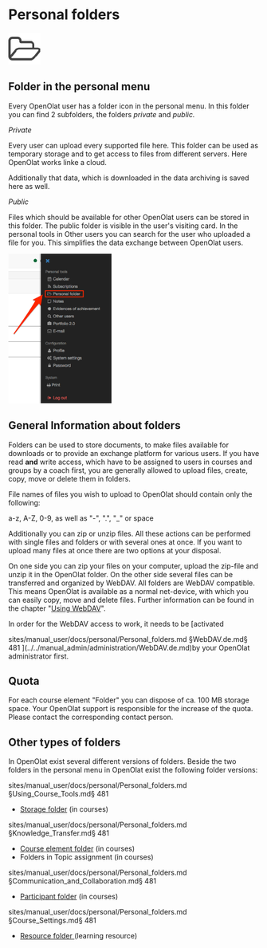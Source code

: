 # Personal folders

![](assets/folder.png)

## Folder in the personal menu

Every OpenOlat user has a folder icon in the personal menu. In this folder you
can find 2 subfolders, the folders  _private_  and  _public._

 _Private_

Every user can upload every supported file here. This folder can be used as
temporary storage and to get access to files from different servers. Here
OpenOlat works linke a cloud.

Additionally that data, which is downloaded in the data archiving is saved
here as well.

 _Public_

Files which should be available for other OpenOlat users can be stored in this
folder. The public folder is visible in the user's visiting card. In the
personal tools in Other users you can search for the user who uploaded a file
for you. This simplifies the data exchange between OpenOlat users.

![](assets/pers_folder_EN.png)

## General Information about folders

Folders can be used to store documents, to make files available for downloads
or to provide an exchange platform for various users. If you have read **and**
write access, which have to be assigned to users in courses and groups by a
coach first, you are generally allowed to upload files, create, copy, move or
delete them in folders.

File names of files you wish to upload to OpenOlat should contain only the
following:

a-z, A-Z, 0-9, as well as "-", ".", "_" or space

Additionally you can zip or unzip files. All these actions can be performed
with single files and folders or with several ones at once. If you want to
upload many files at once there are two options at your disposal.

On one side you can zip your files on your computer, upload the zip-file and
unzip it in the OpenOlat folder. On the other side several files can be
transferred and organized by WebDAV. All folders are WebDAV compatible. This
means OpenOlat is available as a normal net-device, with which you can easily
copy, move and delete files. Further information can be found in the chapter
"[Using WebDAV](../supported_tech/Using_WebDAV.md)".

In order for the WebDAV access to work, it needs to be [activated

sites/manual_user/docs/personal/Personal_folders.md §WebDAV.de.md§ 481
](../../manual_admin/administration/WebDAV.de.md)by your OpenOlat administrator first.

## Quota

For each course element "Folder" you can dispose of ca. 100 MB storage space.
Your OpenOlat support is responsible for the increase of the quota. Please
contact the corresponding contact person.

## Other types of folders  

In OpenOlat exist several different versions of folders. Beside the two
folders in the personal menu in OpenOlat exist the following folder versions:


sites/manual_user/docs/personal/Personal_folders.md §Using_Course_Tools.md§ 481
  * [Storage folder](../course_operation/Using_Course_Tools.md) (in courses)

sites/manual_user/docs/personal/Personal_folders.md §Knowledge_Transfer.md§ 481
  * [Course element folder](../course_elements/Knowledge_Transfer.md#KnowledgeTransfer-_ordner) (in courses)
  * Folders in Topic assignment (in courses)

sites/manual_user/docs/personal/Personal_folders.md §Communication_and_Collaboration.md§ 481
  * [Participant folder](../course_elements/Communication_and_Collaboration.md#CommunicationandCollaboration-_participantfolder) (in courses)

sites/manual_user/docs/personal/Personal_folders.md §Course_Settings.md§ 481
  * [Resource folder ](../course_create/Course_Settings.md#CourseSettings-_detail_ressourcen)(learning resource)  

